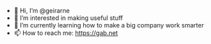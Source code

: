 - 👋 Hi, I’m @geirarne
- 👀 I’m interested in making useful stuff
- 🌱 I’m currently learning how to make a big company work smarter
- 📫 How to reach me: https://gab.net

<!---
geirarne/geirarne is a ✨ special ✨ repository because its `README.md` (this file) appears on your GitHub profile.
You can click the Preview link to take a look at your changes.
--->
